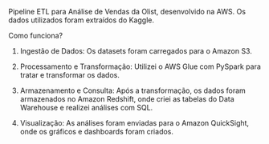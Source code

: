 Pipeline ETL para Análise de Vendas da Olist, desenvolvido na AWS.
Os dados utilizados foram extraídos do Kaggle.

Como funciona?
1. Ingestão de Dados: Os datasets foram carregados para o Amazon S3.
   
2. Processamento e Transformação: Utilizei o AWS Glue com PySpark para tratar e transformar os dados.
   
3. Armazenamento e Consulta: Após a transformação, os dados foram armazenados no Amazon Redshift, onde criei as tabelas do Data Warehouse e realizei análises com SQL.
   
4. Visualização: As análises foram enviadas para o Amazon QuickSight, onde os gráficos e dashboards foram criados.
